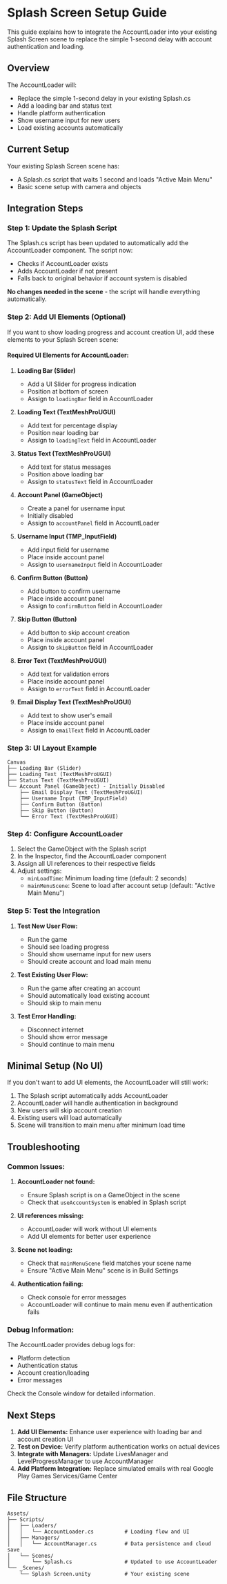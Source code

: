 # Splash Screen Setup Guide

This guide explains how to integrate the AccountLoader into your existing Splash Screen scene to replace the simple 1-second delay with account authentication and loading.

## Overview

The AccountLoader will:
- Replace the simple 1-second delay in your existing Splash.cs
- Add a loading bar and status text
- Handle platform authentication
- Show username input for new users
- Load existing accounts automatically

## Current Setup

Your existing Splash Screen scene has:
- A Splash.cs script that waits 1 second and loads "Active Main Menu"
- Basic scene setup with camera and objects

## Integration Steps

### Step 1: Update the Splash Script

The Splash.cs script has been updated to automatically add the AccountLoader component. The script now:
- Checks if AccountLoader exists
- Adds AccountLoader if not present
- Falls back to original behavior if account system is disabled

**No changes needed in the scene** - the script will handle everything automatically.

### Step 2: Add UI Elements (Optional)

If you want to show loading progress and account creation UI, add these elements to your Splash Screen scene:

#### Required UI Elements for AccountLoader:

1. **Loading Bar (Slider)**
   - Add a UI Slider for progress indication
   - Position at bottom of screen
   - Assign to `loadingBar` field in AccountLoader

2. **Loading Text (TextMeshProUGUI)**
   - Add text for percentage display
   - Position near loading bar
   - Assign to `loadingText` field in AccountLoader

3. **Status Text (TextMeshProUGUI)**
   - Add text for status messages
   - Position above loading bar
   - Assign to `statusText` field in AccountLoader

4. **Account Panel (GameObject)**
   - Create a panel for username input
   - Initially disabled
   - Assign to `accountPanel` field in AccountLoader

5. **Username Input (TMP_InputField)**
   - Add input field for username
   - Place inside account panel
   - Assign to `usernameInput` field in AccountLoader

6. **Confirm Button (Button)**
   - Add button to confirm username
   - Place inside account panel
   - Assign to `confirmButton` field in AccountLoader

7. **Skip Button (Button)**
   - Add button to skip account creation
   - Place inside account panel
   - Assign to `skipButton` field in AccountLoader

8. **Error Text (TextMeshProUGUI)**
   - Add text for validation errors
   - Place inside account panel
   - Assign to `errorText` field in AccountLoader

9. **Email Display Text (TextMeshProUGUI)**
   - Add text to show user's email
   - Place inside account panel
   - Assign to `emailText` field in AccountLoader

### Step 3: UI Layout Example

```
Canvas
├── Loading Bar (Slider)
├── Loading Text (TextMeshProUGUI)
├── Status Text (TextMeshProUGUI)
└── Account Panel (GameObject) - Initially Disabled
    ├── Email Display Text (TextMeshProUGUI)
    ├── Username Input (TMP_InputField)
    ├── Confirm Button (Button)
    ├── Skip Button (Button)
    └── Error Text (TextMeshProUGUI)
```

### Step 4: Configure AccountLoader

1. Select the GameObject with the Splash script
2. In the Inspector, find the AccountLoader component
3. Assign all UI references to their respective fields
4. Adjust settings:
   - `minLoadTime`: Minimum loading time (default: 2 seconds)
   - `mainMenuScene`: Scene to load after account setup (default: "Active Main Menu")

### Step 5: Test the Integration

1. **Test New User Flow:**
   - Run the game
   - Should see loading progress
   - Should show username input for new users
   - Should create account and load main menu

2. **Test Existing User Flow:**
   - Run the game after creating an account
   - Should automatically load existing account
   - Should skip to main menu

3. **Test Error Handling:**
   - Disconnect internet
   - Should show error message
   - Should continue to main menu

## Minimal Setup (No UI)

If you don't want to add UI elements, the AccountLoader will still work:

1. The Splash script automatically adds AccountLoader
2. AccountLoader will handle authentication in background
3. New users will skip account creation
4. Existing users will load automatically
5. Scene will transition to main menu after minimum load time

## Troubleshooting

### Common Issues:

1. **AccountLoader not found:**
   - Ensure Splash script is on a GameObject in the scene
   - Check that `useAccountSystem` is enabled in Splash script

2. **UI references missing:**
   - AccountLoader will work without UI elements
   - Add UI elements for better user experience

3. **Scene not loading:**
   - Check that `mainMenuScene` field matches your scene name
   - Ensure "Active Main Menu" scene is in Build Settings

4. **Authentication failing:**
   - Check console for error messages
   - AccountLoader will continue to main menu even if authentication fails

### Debug Information:

The AccountLoader provides debug logs for:
- Platform detection
- Authentication status
- Account creation/loading
- Error messages

Check the Console window for detailed information.

## Next Steps

1. **Add UI Elements:** Enhance user experience with loading bar and account creation UI
2. **Test on Device:** Verify platform authentication works on actual devices
3. **Integrate with Managers:** Update LivesManager and LevelProgressManager to use AccountManager
4. **Add Platform Integration:** Replace simulated emails with real Google Play Games Services/Game Center

## File Structure

```
Assets/
├── Scripts/
│   ├── Loaders/
│   │   └── AccountLoader.cs          # Loading flow and UI
│   ├── Managers/
│   │   └── AccountManager.cs         # Data persistence and cloud save
│   └── Scenes/
│       └── Splash.cs                 # Updated to use AccountLoader
└── _Scenes/
    └── Splash Screen.unity           # Your existing scene
``` 